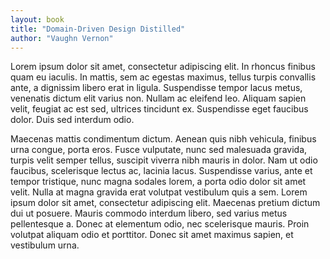 ```yaml
---
layout: book
title: "Domain-Driven Design Distilled"
author: "Vaughn Vernon"
---
```


Lorem ipsum dolor sit amet, consectetur adipiscing elit. In rhoncus finibus quam eu iaculis. In mattis, sem ac egestas maximus, tellus turpis convallis ante, a dignissim libero erat in ligula. Suspendisse tempor lacus metus, venenatis dictum elit varius non. Nullam ac eleifend leo. Aliquam sapien velit, feugiat ac est sed, ultrices tincidunt ex. Suspendisse eget faucibus dolor. Duis sed interdum odio.

Maecenas mattis condimentum dictum. Aenean quis nibh vehicula, finibus urna congue, porta eros. Fusce vulputate, nunc sed malesuada gravida, turpis velit semper tellus, suscipit viverra nibh mauris in dolor. Nam ut odio faucibus, scelerisque lectus ac, lacinia lacus. Suspendisse varius, ante et tempor tristique, nunc magna sodales lorem, a porta odio dolor sit amet velit. Nulla at magna gravida erat volutpat vestibulum quis a sem. Lorem ipsum dolor sit amet, consectetur adipiscing elit. Maecenas pretium dictum dui ut posuere. Mauris commodo interdum libero, sed varius metus pellentesque a. Donec at elementum odio, nec scelerisque mauris. Proin volutpat aliquam odio et porttitor. Donec sit amet maximus sapien, et vestibulum urna.
